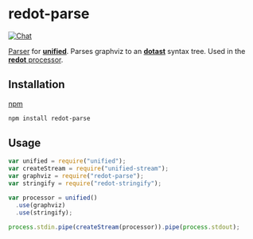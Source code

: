 # redot-parse

[![Chat](https://img.shields.io/gitter/room/redotjs/Lobby.svg)](https://gitter.im/redotjs/Lobby)

[Parser](https://github.com/unifiedjs/unified#processorparser) for [**unified**](https://github.com/unifiedjs/unified). Parses graphviz to an
[**dotast**](https://github.com/redotjs/dotast) syntax tree. Used in the [**redot**
processor](https://github.com/redotjs/redot).

## Installation

[npm](https://docs.npmjs.com/cli/install)

```bash
npm install redot-parse
```

## Usage

```js
var unified = require("unified");
var createStream = require("unified-stream");
var graphviz = require("redot-parse");
var stringify = require("redot-stringify");

var processor = unified()
  .use(graphviz)
  .use(stringify);

process.stdin.pipe(createStream(processor)).pipe(process.stdout);
```
